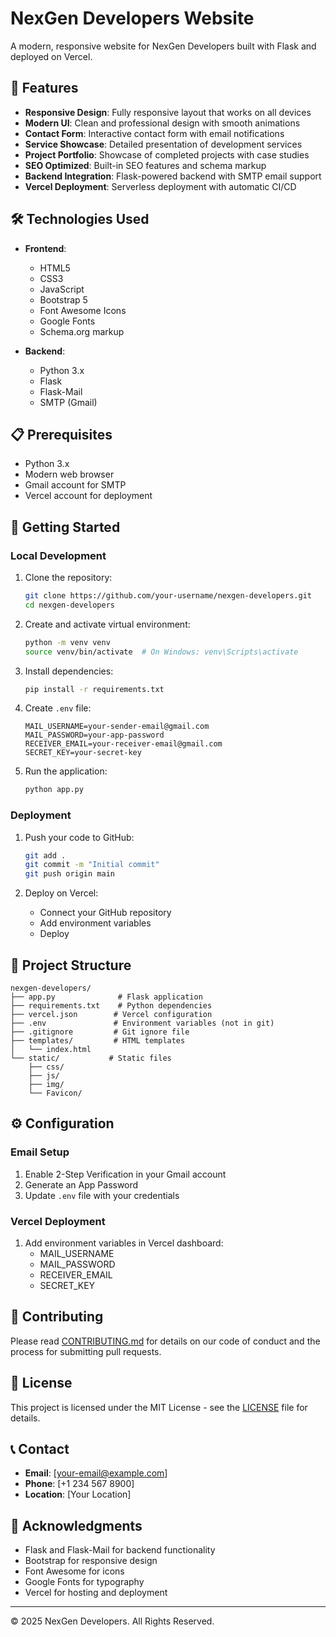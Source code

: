 # NexGen Developers Website

A modern, responsive website for NexGen Developers built with Flask and deployed on Vercel.

## 🌟 Features

- **Responsive Design**: Fully responsive layout that works on all devices
- **Modern UI**: Clean and professional design with smooth animations
- **Contact Form**: Interactive contact form with email notifications
- **Service Showcase**: Detailed presentation of development services
- **Project Portfolio**: Showcase of completed projects with case studies
- **SEO Optimized**: Built-in SEO features and schema markup
- **Backend Integration**: Flask-powered backend with SMTP email support
- **Vercel Deployment**: Serverless deployment with automatic CI/CD

## 🛠️ Technologies Used

- **Frontend**:
  - HTML5
  - CSS3
  - JavaScript
  - Bootstrap 5
  - Font Awesome Icons
  - Google Fonts
  - Schema.org markup

- **Backend**:
  - Python 3.x
  - Flask
  - Flask-Mail
  - SMTP (Gmail)

## 📋 Prerequisites

- Python 3.x
- Modern web browser
- Gmail account for SMTP
- Vercel account for deployment

## 🚀 Getting Started

### Local Development

1. Clone the repository:
   ```bash
   git clone https://github.com/your-username/nexgen-developers.git
   cd nexgen-developers
   ```

2. Create and activate virtual environment:
   ```bash
   python -m venv venv
   source venv/bin/activate  # On Windows: venv\Scripts\activate
   ```

3. Install dependencies:
   ```bash
   pip install -r requirements.txt
   ```

4. Create `.env` file:
   ```
   MAIL_USERNAME=your-sender-email@gmail.com
   MAIL_PASSWORD=your-app-password
   RECEIVER_EMAIL=your-receiver-email@gmail.com
   SECRET_KEY=your-secret-key
   ```

5. Run the application:
   ```bash
   python app.py
   ```

### Deployment

1. Push your code to GitHub:
   ```bash
   git add .
   git commit -m "Initial commit"
   git push origin main
   ```

2. Deploy on Vercel:
   - Connect your GitHub repository
   - Add environment variables
   - Deploy

## 📁 Project Structure

```
nexgen-developers/
├── app.py              # Flask application
├── requirements.txt    # Python dependencies
├── vercel.json        # Vercel configuration
├── .env               # Environment variables (not in git)
├── .gitignore         # Git ignore file
├── templates/         # HTML templates
│   └── index.html
└── static/           # Static files
    ├── css/
    ├── js/
    ├── img/
    └── Favicon/
```

## ⚙️ Configuration

### Email Setup

1. Enable 2-Step Verification in your Gmail account
2. Generate an App Password
3. Update `.env` file with your credentials

### Vercel Deployment

1. Add environment variables in Vercel dashboard:
   - MAIL_USERNAME
   - MAIL_PASSWORD
   - RECEIVER_EMAIL
   - SECRET_KEY

## 🤝 Contributing

Please read [CONTRIBUTING.md](CONTRIBUTING.md) for details on our code of conduct and the process for submitting pull requests.

## 📝 License

This project is licensed under the MIT License - see the [LICENSE](LICENSE) file for details.

## 📞 Contact

- **Email**: [your-email@example.com]
- **Phone**: [+1 234 567 8900]
- **Location**: [Your Location]

## 🙏 Acknowledgments

- Flask and Flask-Mail for backend functionality
- Bootstrap for responsive design
- Font Awesome for icons
- Google Fonts for typography
- Vercel for hosting and deployment

---

© 2025 NexGen Developers. All Rights Reserved. 